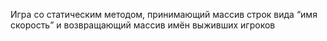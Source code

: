 Игра со статическим методом, принимающий массив строк вида “имя скорость” и возвращающий массив имён выживших игроков